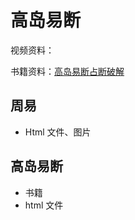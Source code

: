 # 高岛易断

视频资料：

书籍资料：[高岛易断占断破解](https://honeypdf.com/detail-80a3efafb940ab9c467c9fd51e8956c5.html)

##  周易

+ Html 文件、图片

  

## 高岛易断

+ 书籍
+ html 文件
